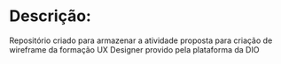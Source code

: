 # Descrição:
Repositório criado para armazenar a atividade proposta para criação de wireframe da formação UX Designer provido pela plataforma da DIO
